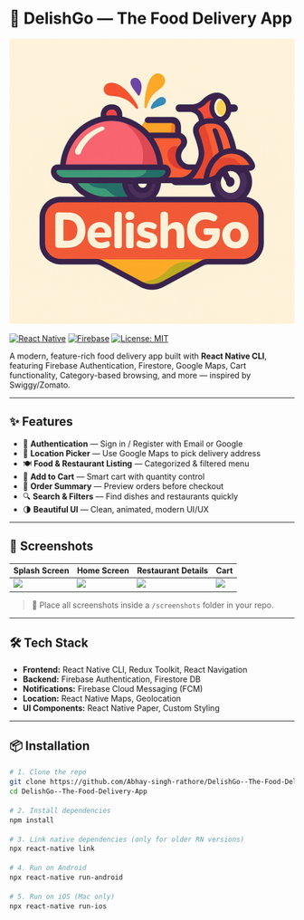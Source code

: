 # 🍔 DelishGo — The Food Delivery App

![DelishGo](./screenshots/banner.png)

[![React Native](https://img.shields.io/badge/Built%20With-React%20Native-blue.svg)](https://reactnative.dev/)
[![Firebase](https://img.shields.io/badge/Backend-Firebase-FFCA28.svg)](https://firebase.google.com/)
[![License: MIT](https://img.shields.io/badge/license-MIT-blue.svg)](LICENSE)

A modern, feature-rich food delivery app built with **React Native CLI**, featuring Firebase Authentication, Firestore, Google Maps, Cart functionality, Category-based browsing, and more — inspired by Swiggy/Zomato.

---

## ✨ Features

- 🔐 **Authentication** — Sign in / Register with Email or Google
- 📍 **Location Picker** — Use Google Maps to pick delivery address
- 🍽️ **Food & Restaurant Listing** — Categorized & filtered menu
- 🛒 **Add to Cart** — Smart cart with quantity control
- 🧾 **Order Summary** — Preview orders before checkout
- 🔍 **Search & Filters** — Find dishes and restaurants quickly
- 🌗 **Beautiful UI** — Clean, animated, modern UI/UX

---

## 📸 Screenshots

| Splash Screen | Home Screen | Restaurant Details | Cart |
|---------------|-------------|---------------------|------|
| ![](./screenshots/splash.png) | ![](./screenshots/home.png) | ![](./screenshots/restaurant.png) | ![](./screenshots/cart.png) |

> 📂 Place all screenshots inside a `/screenshots` folder in your repo.

---

## 🛠️ Tech Stack

- **Frontend:** React Native CLI, Redux Toolkit, React Navigation
- **Backend:** Firebase Authentication, Firestore DB
- **Notifications:** Firebase Cloud Messaging (FCM)
- **Location:** React Native Maps, Geolocation
- **UI Components:** React Native Paper, Custom Styling

---

## 📦 Installation

```bash
# 1. Clone the repo
git clone https://github.com/Abhay-singh-rathore/DelishGo--The-Food-Delivery-App.git
cd DelishGo--The-Food-Delivery-App

# 2. Install dependencies
npm install

# 3. Link native dependencies (only for older RN versions)
npx react-native link

# 4. Run on Android
npx react-native run-android

# 5. Run on iOS (Mac only)
npx react-native run-ios
